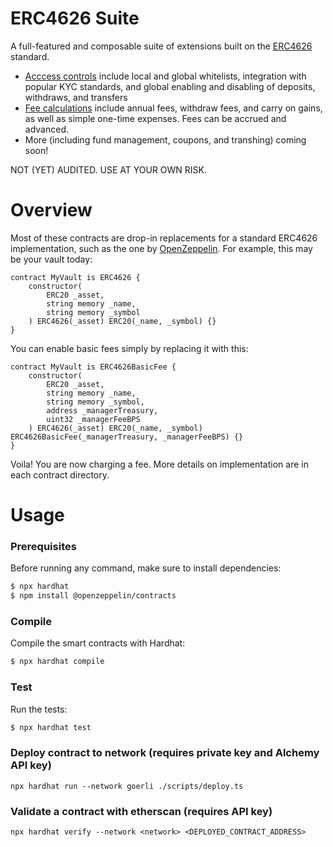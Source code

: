 # ERC4626 Suite

A full-featured and composable suite of extensions built on the [ERC4626](https://erc4626.info) standard.
* [Acccess controls]() include local and global whitelists, integration with popular KYC standards, and global enabling and disabling of deposits, withdraws, and transfers
* [Fee calculations]() include annual fees, withdraw fees, and carry on gains, as well as simple one-time expenses. Fees can be accrued and advanced.
* More (including fund management, coupons, and transhing) coming soon!

NOT (YET) AUDITED. USE AT YOUR OWN RISK.

# Overview

Most of these contracts are drop-in replacements for a standard ERC4626 implementation, such as the one by [OpenZeppelin](https://github.com/OpenZeppelin/openzeppelin-contracts/blob/master/contracts/token/ERC20/extensions/ERC4626.sol). For example, this may be your vault today:

```solidity
contract MyVault is ERC4626 {
    constructor(
        ERC20 _asset,
        string memory _name,
        string memory _symbol
    ) ERC4626(_asset) ERC20(_name, _symbol) {}
}
```
You can enable basic fees simply by replacing it with this:
```solidity
contract MyVault is ERC4626BasicFee {
    constructor(
        ERC20 _asset,
        string memory _name,
        string memory _symbol,
        address _managerTreasury,
        uint32 _managerFeeBPS
    ) ERC4626(_asset) ERC20(_name, _symbol) ERC4626BasicFee(_managerTreasury, _managerFeeBPS) {}
}
```
Voila! You are now charging a fee. More details on implementation are in each contract directory.

# Usage

### Prerequisites

Before running any command, make sure to install dependencies:

```sh
$ npx hardhat
$ npm install @openzeppelin/contracts
```

### Compile

Compile the smart contracts with Hardhat:

```sh
$ npx hardhat compile
```

### Test

Run the tests:

```sh
$ npx hardhat test
```

### Deploy contract to network (requires private key and Alchemy API key)

```
npx hardhat run --network goerli ./scripts/deploy.ts
```

### Validate a contract with etherscan (requires API key)

```
npx hardhat verify --network <network> <DEPLOYED_CONTRACT_ADDRESS>
```
